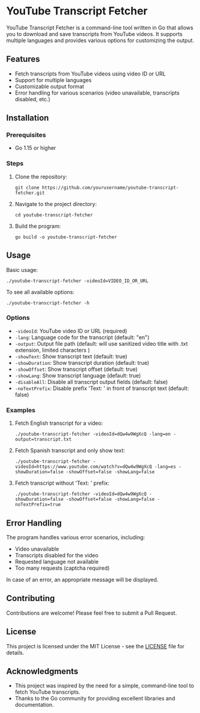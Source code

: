 # YouTube Transcript Fetcher

YouTube Transcript Fetcher is a command-line tool written in Go that allows you to download and save transcripts from YouTube videos. It supports multiple languages and provides various options for customizing the output.

## Features

- Fetch transcripts from YouTube videos using video ID or URL
- Support for multiple languages
- Customizable output format
- Error handling for various scenarios (video unavailable, transcripts disabled, etc.)

## Installation

### Prerequisites

- Go 1.15 or higher

### Steps

1. Clone the repository:
   ```
   git clone https://github.com/yourusername/youtube-transcript-fetcher.git
   ```

2. Navigate to the project directory:
   ```
   cd youtube-transcript-fetcher
   ```

3. Build the program:
   ```
   go build -o youtube-transcript-fetcher
   ```

## Usage

Basic usage:

```
./youtube-transcript-fetcher -videoId=VIDEO_ID_OR_URL
```

To see all available options:

```
./youtube-transcript-fetcher -h
```

### Options

- `-videoId`: YouTube video ID or URL (required)
- `-lang`: Language code for the transcript (default: "en")
- `-output`: Output file path (default: will use sanitized video title with .txt extension, limited characters )
- `-showText`: Show transcript text (default: true)
- `-showDuration`: Show transcript duration (default: true)
- `-showOffset`: Show transcript offset (default: true)
- `-showLang`: Show transcript language (default: true)
- `-disableAll`: Disable all transcript output fields (default: false)
- `-noTextPrefix`: Disable prefix 'Text: ' in front of transcript text (default: false)

### Examples

1. Fetch English transcript for a video:
   ```
   ./youtube-transcript-fetcher -videoId=dQw4w9WgXcQ -lang=en -output=transcript.txt
   ```

2. Fetch Spanish transcript and only show text:
   ```
   ./youtube-transcript-fetcher -videoId=https://www.youtube.com/watch?v=dQw4w9WgXcQ -lang=es -showDuration=false -showOffset=false -showLang=false
   ```

3. Fetch transcript without 'Text: ' prefix:
   ```
   ./youtube-transcript-fetcher -videoId=dQw4w9WgXcQ -showDuration=false -showOffset=false -showLang=false -noTextPrefix=true
   ```

## Error Handling

The program handles various error scenarios, including:

- Video unavailable
- Transcripts disabled for the video
- Requested language not available
- Too many requests (captcha required)

In case of an error, an appropriate message will be displayed.

## Contributing

Contributions are welcome! Please feel free to submit a Pull Request.

## License

This project is licensed under the MIT License - see the [LICENSE](LICENSE) file for details.

## Acknowledgments

- This project was inspired by the need for a simple, command-line tool to fetch YouTube transcripts.
- Thanks to the Go community for providing excellent libraries and documentation.

